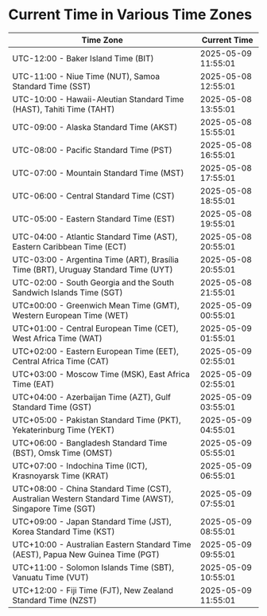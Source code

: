 # Current Time in Various Time Zones

| Time Zone | Current Time |
|-----------|--------------|
| UTC-12:00 - Baker Island Time (BIT) | 2025-05-09 11:55:01 |
| UTC-11:00 - Niue Time (NUT), Samoa Standard Time (SST) | 2025-05-08 12:55:01 |
| UTC-10:00 - Hawaii-Aleutian Standard Time (HAST), Tahiti Time (TAHT) | 2025-05-08 13:55:01 |
| UTC-09:00 - Alaska Standard Time (AKST) | 2025-05-08 15:55:01 |
| UTC-08:00 - Pacific Standard Time (PST) | 2025-05-08 16:55:01 |
| UTC-07:00 - Mountain Standard Time (MST) | 2025-05-08 17:55:01 |
| UTC-06:00 - Central Standard Time (CST) | 2025-05-08 18:55:01 |
| UTC-05:00 - Eastern Standard Time (EST) | 2025-05-08 19:55:01 |
| UTC-04:00 - Atlantic Standard Time (AST), Eastern Caribbean Time (ECT) | 2025-05-08 20:55:01 |
| UTC-03:00 - Argentina Time (ART), Brasília Time (BRT), Uruguay Standard Time (UYT) | 2025-05-08 20:55:01 |
| UTC-02:00 - South Georgia and the South Sandwich Islands Time (SGT) | 2025-05-08 21:55:01 |
| UTC±00:00 - Greenwich Mean Time (GMT), Western European Time (WET) | 2025-05-09 00:55:01 |
| UTC+01:00 - Central European Time (CET), West Africa Time (WAT) | 2025-05-09 01:55:01 |
| UTC+02:00 - Eastern European Time (EET), Central Africa Time (CAT) | 2025-05-09 02:55:01 |
| UTC+03:00 - Moscow Time (MSK), East Africa Time (EAT) | 2025-05-09 02:55:01 |
| UTC+04:00 - Azerbaijan Time (AZT), Gulf Standard Time (GST) | 2025-05-09 03:55:01 |
| UTC+05:00 - Pakistan Standard Time (PKT), Yekaterinburg Time (YEKT) | 2025-05-09 04:55:01 |
| UTC+06:00 - Bangladesh Standard Time (BST), Omsk Time (OMST) | 2025-05-09 05:55:01 |
| UTC+07:00 - Indochina Time (ICT), Krasnoyarsk Time (KRAT) | 2025-05-09 06:55:01 |
| UTC+08:00 - China Standard Time (CST), Australian Western Standard Time (AWST), Singapore Time (SGT) | 2025-05-09 07:55:01 |
| UTC+09:00 - Japan Standard Time (JST), Korea Standard Time (KST) | 2025-05-09 08:55:01 |
| UTC+10:00 - Australian Eastern Standard Time (AEST), Papua New Guinea Time (PGT) | 2025-05-09 09:55:01 |
| UTC+11:00 - Solomon Islands Time (SBT), Vanuatu Time (VUT) | 2025-05-09 10:55:01 |
| UTC+12:00 - Fiji Time (FJT), New Zealand Standard Time (NZST) | 2025-05-09 11:55:01 |
